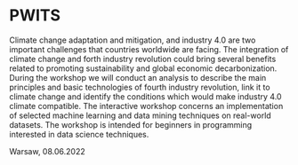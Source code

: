 # PWITS

Climate change adaptation and mitigation, and industry 4.0 are two important challenges that countries worldwide are facing. The integration of climate change and forth industry revolution could bring several benefits related to promoting sustainability and global economic decarbonization. During the workshop we will conduct an analysis to describe the main principles and basic technologies of fourth industry revolution, link it to climate change and identify the conditions which would make industry 4.0 climate compatible. The interactive workshop concerns an implementation of selected machine learning and data mining techniques on real-world datasets. The workshop is intended for beginners in programming interested in data science techniques.

Warsaw, 08.06.2022